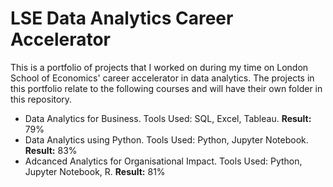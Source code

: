 # LSE Data Analytics Career Accelerator
This is a portfolio of projects that I worked on during my time on London School of Economics' career accelerator in data analytics. The projects in this portfolio relate to the following courses and will have their own folder in this repository.
 - Data Analytics for Business. Tools Used: SQL, Excel, Tableau. **Result:** 79%
 - Data Analytics using Python. Tools Used: Python, Jupyter Notebook. **Result:** 83%
 - Adcanced Analytics for Organisational Impact. Tools Used: Python, Jupyter Notebook, R. **Result:** 81%

